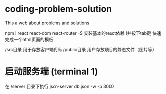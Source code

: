 # coding-problem-solution
This a web about problems and solutions

npm i react react-dom react-router -S  安装基本的react依赖
!并按下tab键  快速完成一个html页面的模板

/src目录  用于存放客户端代码
/public目录  用户存放项目的静态文件（图片等）

# 启动服务端 (terminal 1)
在 /server 目录下执行 json-server db.json -w -p 3000